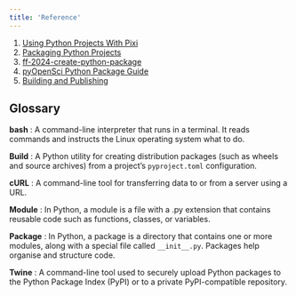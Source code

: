 ```yaml
---
title: 'Reference'
---
```


1. [Using Python Projects With Pixi](https://prefix.dev/blog/using_python_projects_with_pixi)
2. [Packaging Python Projects](https://packaging.python.org/en/latest/tutorials/packaging-projects/)
3. [ff-2024-create-python-package](https://github.com/pyOpenSci/ff-2024-create-python-package)
4. [pyOpenSci Python Package Guide](https://www.pyopensci.org/python-package-guide/index.html)
5. [Building and Publishing](https://packaging.python.org/en/latest/guides/section-build-and-publish/)

## Glossary

**bash** 
: A command-line interpreter that runs in a terminal. It reads commands and instructs the Linux operating system what to do.

**Build**
: A Python utility for creating distribution packages (such as wheels and source archives) from a project’s `pyproject.toml` configuration.

**cURL**
: A command-line tool for transferring data to or from a server using a URL.

**Module**
: In Python, a module is a file with a .py extension that contains reusable code such as functions, classes, or variables.

**Package**
: In Python, a package is a directory that contains one or more modules, along with a special file called `__init__.py`. Packages help organise and structure code.

**Twine**
: A command-line tool used to securely upload Python packages to the Python Package Index (PyPI) or to a private PyPI-compatible repository.
